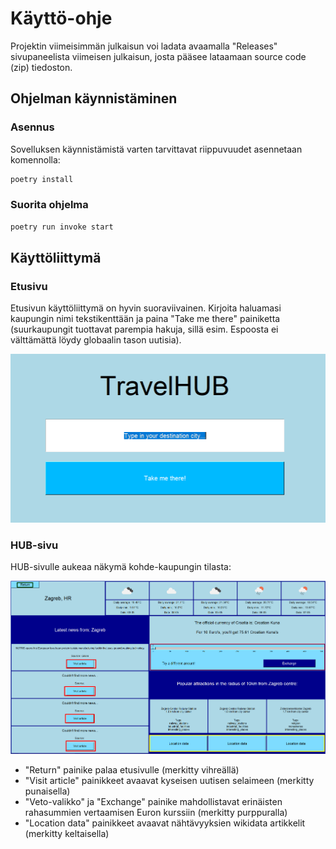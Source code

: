 # Käyttö-ohje

 Projektin viimeisimmän julkaisun voi ladata avaamalla "Releases" sivupaneelista viimeisen julkaisun, josta pääsee lataamaan source code (zip) tiedoston.

## Ohjelman käynnistäminen

### Asennus

 Sovelluksen käynnistämistä varten tarvittavat riippuvuudet asennetaan komennolla:

```bash
poetry install
```

### Suorita ohjelma

```bash
poetry run invoke start
```

## Käyttöliittymä

### Etusivu

 Etusivun käyttöliittymä on hyvin suoraviivainen. Kirjoita haluamasi kaupungin nimi tekstikenttään ja paina "Take me there" painiketta (suurkaupungit tuottavat parempia hakuja, sillä esim. Espoosta ei välttämättä löydy globaalin tason uutisia).

![](./kuvat/Home_page.png)


### HUB-sivu

 HUB-sivulle aukeaa näkymä kohde-kaupungin tilasta:

![](./kuvat/HUB_page.png)

- "Return" painike palaa etusivulle (merkitty vihreällä)
- "Visit article" painikkeet avaavat kyseisen uutisen selaimeen (merkitty punaisella)
- "Veto-valikko" ja "Exchange" painike mahdollistavat erinäisten rahasummien vertaamisen Euron kurssiin (merkitty purppuralla)
- "Location data" painikkeet avaavat nähtävyyksien wikidata artikkelit (merkitty keltaisella) 


